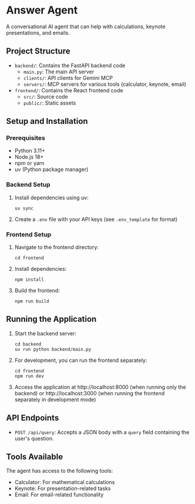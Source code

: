 # Answer Agent

A conversational AI agent that can help with calculations, keynote presentations, and emails.

## Project Structure

- `backend/`: Contains the FastAPI backend code
  - `main.py`: The main API server
  - `clients/`: API clients for Gemini MCP
  - `servers/`: MCP servers for various tools (calculator, keynote, email)
- `frontend/`: Contains the React frontend code
  - `src/`: Source code
  - `public/`: Static assets

## Setup and Installation

### Prerequisites

- Python 3.11+
- Node.js 18+
- npm or yarn
- uv (Python package manager)

### Backend Setup

1. Install dependencies using uv:
   ```
   uv sync
   ```

2. Create a `.env` file with your API keys (see `.env_template` for format)

### Frontend Setup

1. Navigate to the frontend directory:
   ```
   cd frontend
   ```

2. Install dependencies:
   ```
   npm install
   ```

3. Build the frontend:
   ```
   npm run build
   ```

## Running the Application

1. Start the backend server:
   ```
   cd backend
   uv run python backend/main.py
   ```

2. For development, you can run the frontend separately:
   ```
   cd frontend
   npm run dev
   ```

3. Access the application at http://localhost:8000 (when running only the backend)
   or http://localhost:3000 (when running the frontend separately in development mode)

## API Endpoints

- `POST /api/query`: Accepts a JSON body with a `query` field containing the user's question.

## Tools Available

The agent has access to the following tools:
- Calculator: For mathematical calculations
- Keynote: For presentation-related tasks
- Email: For email-related functionality

